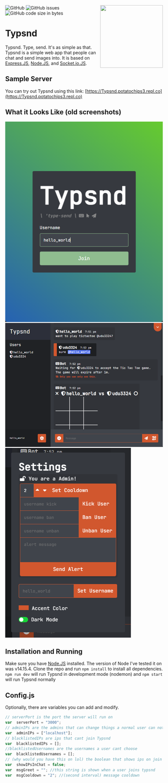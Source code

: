 <img align="right" src="https://raw.githubusercontent.com/udu3324/Typsnd/master/public/img/favicon.png?raw=true" height="200" width="200">

<img alt="GitHub" src="https://img.shields.io/github/license/udu3324/Typsnd">

<img alt="GitHub issues" src="https://img.shields.io/github/issues/udu3324/Typsnd">

<img alt="GitHub code size in bytes" src="https://img.shields.io/github/languages/code-size/udu3324/Typsnd">

# Typsnd
Typsnd. Type, send. It's as simple as that. Typsnd is a simple web app that people can chat and send images into. It is based on [Express.JS](https://expressjs.com/), [Node.JS](https://nodejs.org/), and [Socket.io.JS](https://socket.io/). 

## Sample Server
You can try out Typsnd using this link: [https://Typsnd.potatochips3.repl.co](https://Typsnd.potatochips3.repl.co)

## What it Looks Like (old screenshots)
![1](https://raw.githubusercontent.com/udu3324/Typsnd/master/public/img/1.png)
![2](https://raw.githubusercontent.com/udu3324/Typsnd/master/public/img/2.png)
![3](https://raw.githubusercontent.com/udu3324/Typsnd/master/public/img/3.png)

## Installation and Running
Make sure you have [Node.JS](https://nodejs.org/en/download) installed. The version of Node I've tested it on was v14.15.4. 
Clone the repo and run `npm install` to install all dependencies. 
`npm run dev` will run Typsnd in development mode (nodemon) and
`npm start` will run Typsnd normally

## Config.js
Optionally, there are variables you can add and modify. 
```javascript
// serverPort is the port the server will run on
var  serverPort = "3000";
// adminIPs are the admins that can change things a normal user can not
var  adminIPs = ["localhost"];
// blacklistedIPs are ips that cant join Typsnd
var  blacklistedIPs = [];
//blacklistedUsernames are the usernames a user cant choose
var  blacklistedUsernames = [];
// (why would you have this on lol) the boolean that shows ips on join
var  showIPsInChat = false;
var  msgGreet = ""; //this string is shown when a user joins typsnd
var  msgCooldown = "2"; //(second interval) message cooldown
```
